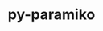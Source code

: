 ---
title: "py-paramiko"
layout: cache
categories: [package, develop]
meta: {"versions": ["2.12.0"], "compilers": ["gcc@=11.4.0", "gcc@=9.4.0", "oneapi@=2024.0.0"], "oss": ["ubuntu20.04", "ubuntu22.04"], "platforms": ["linux"], "targets": ["neoverse_v1", "neoverse_v2", "ppc64le", "x86_64_v3"], "stacks": ["e4s", "e4s-neoverse-v2", "e4s-neoverse_v1", "e4s-oneapi", "e4s-power", "root"], "num_specs": 42, "num_specs_by_stack": {"e4s-power": 8, "root": 42, "e4s-neoverse_v1": 4, "e4s-neoverse-v2": 4, "e4s": 4, "e4s-oneapi": 4}}
spec_details: [{"hash": "jzyufuf4ordhdaud5dpqbgqotyxqxcq4", "compiler": "gcc@=9.4.0", "versions": ["2.12.0"], "os": "ubuntu20.04", "platform": "linux", "target": "ppc64le", "variants": ["build_system=python_pip", "~invoke"], "stacks": ["e4s-power", "root"], "size": "-", "tarball": "https://binaries.spack.io/develop/build_cache/linux-ubuntu20.04-ppc64le/gcc-9.4.0/py-paramiko-2.12.0/linux-ubuntu20.04-ppc64le-gcc-9.4.0-py-paramiko-2.12.0-jzyufuf4ordhdaud5dpqbgqotyxqxcq4.spack"}, {"hash": "o4qdb7a5idffdok2txdrrld4v6dq6vk7", "compiler": "gcc@=9.4.0", "versions": ["2.12.0"], "os": "ubuntu20.04", "platform": "linux", "target": "ppc64le", "variants": ["build_system=python_pip", "~invoke"], "stacks": ["e4s-power", "root"], "size": "-", "tarball": "https://binaries.spack.io/develop/build_cache/linux-ubuntu20.04-ppc64le/gcc-9.4.0/py-paramiko-2.12.0/linux-ubuntu20.04-ppc64le-gcc-9.4.0-py-paramiko-2.12.0-o4qdb7a5idffdok2txdrrld4v6dq6vk7.spack"}, {"hash": "i74wwmnxcackr7hgxwgfrgow7z6jrude", "compiler": "gcc@=9.4.0", "versions": ["2.12.0"], "os": "ubuntu20.04", "platform": "linux", "target": "ppc64le", "variants": ["build_system=python_pip", "~invoke"], "stacks": ["e4s-power", "root"], "size": "-", "tarball": "https://binaries.spack.io/develop/build_cache/linux-ubuntu20.04-ppc64le/gcc-9.4.0/py-paramiko-2.12.0/linux-ubuntu20.04-ppc64le-gcc-9.4.0-py-paramiko-2.12.0-i74wwmnxcackr7hgxwgfrgow7z6jrude.spack"}, {"hash": "drcjiyc4yikw72u2qetq6effez2tu3l7", "compiler": "gcc@=9.4.0", "versions": ["2.12.0"], "os": "ubuntu20.04", "platform": "linux", "target": "ppc64le", "variants": ["build_system=python_pip", "~invoke"], "stacks": ["e4s-power", "root"], "size": "-", "tarball": "https://binaries.spack.io/develop/build_cache/linux-ubuntu20.04-ppc64le/gcc-9.4.0/py-paramiko-2.12.0/linux-ubuntu20.04-ppc64le-gcc-9.4.0-py-paramiko-2.12.0-drcjiyc4yikw72u2qetq6effez2tu3l7.spack"}, {"hash": "rsqp4llba5j4wlbpllducs5hvasrbgxt", "compiler": "gcc@=9.4.0", "versions": ["2.12.0"], "os": "ubuntu20.04", "platform": "linux", "target": "ppc64le", "variants": ["build_system=python_pip", "~invoke"], "stacks": ["e4s-power", "root"], "size": "-", "tarball": "https://binaries.spack.io/develop/build_cache/linux-ubuntu20.04-ppc64le/gcc-9.4.0/py-paramiko-2.12.0/linux-ubuntu20.04-ppc64le-gcc-9.4.0-py-paramiko-2.12.0-rsqp4llba5j4wlbpllducs5hvasrbgxt.spack"}, {"hash": "uvmc6iyzhpetv3kr2pjwqbfufbgzu5id", "compiler": "gcc@=9.4.0", "versions": ["2.12.0"], "os": "ubuntu20.04", "platform": "linux", "target": "ppc64le", "variants": ["build_system=python_pip", "~invoke"], "stacks": ["e4s-power", "root"], "size": "-", "tarball": "https://binaries.spack.io/develop/build_cache/linux-ubuntu20.04-ppc64le/gcc-9.4.0/py-paramiko-2.12.0/linux-ubuntu20.04-ppc64le-gcc-9.4.0-py-paramiko-2.12.0-uvmc6iyzhpetv3kr2pjwqbfufbgzu5id.spack"}, {"hash": "nvtgjtxan7emswvoqrz7sn46gwp25qun", "compiler": "gcc@=9.4.0", "versions": ["2.12.0"], "os": "ubuntu20.04", "platform": "linux", "target": "ppc64le", "variants": ["build_system=python_pip", "~invoke"], "stacks": ["e4s-power", "root"], "size": "-", "tarball": "https://binaries.spack.io/develop/build_cache/linux-ubuntu20.04-ppc64le/gcc-9.4.0/py-paramiko-2.12.0/linux-ubuntu20.04-ppc64le-gcc-9.4.0-py-paramiko-2.12.0-nvtgjtxan7emswvoqrz7sn46gwp25qun.spack"}, {"hash": "72loddhze55a6225ci5i2hd6zhlon5nm", "compiler": "gcc@=9.4.0", "versions": ["2.12.0"], "os": "ubuntu20.04", "platform": "linux", "target": "ppc64le", "variants": ["build_system=python_pip", "~invoke"], "stacks": ["e4s-power", "root"], "size": "-", "tarball": "https://binaries.spack.io/develop/build_cache/linux-ubuntu20.04-ppc64le/gcc-9.4.0/py-paramiko-2.12.0/linux-ubuntu20.04-ppc64le-gcc-9.4.0-py-paramiko-2.12.0-72loddhze55a6225ci5i2hd6zhlon5nm.spack"}, {"hash": "gq6fjub7dlms4tpjxfcquxrix77qebkp", "compiler": "gcc@=11.4.0", "versions": ["2.12.0"], "os": "ubuntu22.04", "platform": "linux", "target": "neoverse_v1", "variants": ["build_system=python_pip", "~invoke"], "stacks": ["e4s-neoverse_v1", "root"], "size": "-", "tarball": "https://binaries.spack.io/develop/build_cache/linux-ubuntu22.04-neoverse_v1/gcc-11.4.0/py-paramiko-2.12.0/linux-ubuntu22.04-neoverse_v1-gcc-11.4.0-py-paramiko-2.12.0-gq6fjub7dlms4tpjxfcquxrix77qebkp.spack"}, {"hash": "4rqnmvibq4nqjvdqkwdzalktcw6oczj3", "compiler": "gcc@=11.4.0", "versions": ["2.12.0"], "os": "ubuntu22.04", "platform": "linux", "target": "neoverse_v1", "variants": ["build_system=python_pip", "~invoke"], "stacks": ["root"], "size": "-", "tarball": "https://binaries.spack.io/develop/build_cache/linux-ubuntu22.04-neoverse_v1/gcc-11.4.0/py-paramiko-2.12.0/linux-ubuntu22.04-neoverse_v1-gcc-11.4.0-py-paramiko-2.12.0-4rqnmvibq4nqjvdqkwdzalktcw6oczj3.spack"}, {"hash": "6hx2vd6nw7r3zzttgzehbckpzv624kg5", "compiler": "gcc@=11.4.0", "versions": ["2.12.0"], "os": "ubuntu22.04", "platform": "linux", "target": "neoverse_v1", "variants": ["build_system=python_pip", "~invoke"], "stacks": ["e4s-neoverse_v1", "root"], "size": "-", "tarball": "https://binaries.spack.io/develop/build_cache/linux-ubuntu22.04-neoverse_v1/gcc-11.4.0/py-paramiko-2.12.0/linux-ubuntu22.04-neoverse_v1-gcc-11.4.0-py-paramiko-2.12.0-6hx2vd6nw7r3zzttgzehbckpzv624kg5.spack"}, {"hash": "czc344ew6njzircewhjhf2ych5xnecc5", "compiler": "gcc@=11.4.0", "versions": ["2.12.0"], "os": "ubuntu22.04", "platform": "linux", "target": "neoverse_v1", "variants": ["build_system=python_pip", "~invoke"], "stacks": ["e4s-neoverse_v1", "root"], "size": "-", "tarball": "https://binaries.spack.io/develop/build_cache/linux-ubuntu22.04-neoverse_v1/gcc-11.4.0/py-paramiko-2.12.0/linux-ubuntu22.04-neoverse_v1-gcc-11.4.0-py-paramiko-2.12.0-czc344ew6njzircewhjhf2ych5xnecc5.spack"}, {"hash": "swnpav437tpsq6xmliwle65m5grp3otk", "compiler": "gcc@=11.4.0", "versions": ["2.12.0"], "os": "ubuntu22.04", "platform": "linux", "target": "neoverse_v1", "variants": ["build_system=python_pip", "~invoke"], "stacks": ["e4s-neoverse_v1", "root"], "size": "-", "tarball": "https://binaries.spack.io/develop/build_cache/linux-ubuntu22.04-neoverse_v1/gcc-11.4.0/py-paramiko-2.12.0/linux-ubuntu22.04-neoverse_v1-gcc-11.4.0-py-paramiko-2.12.0-swnpav437tpsq6xmliwle65m5grp3otk.spack"}, {"hash": "xteznhwvwdok34qsqplbxfk7ui5xxtyz", "compiler": "gcc@=11.4.0", "versions": ["2.12.0"], "os": "ubuntu22.04", "platform": "linux", "target": "neoverse_v1", "variants": ["build_system=python_pip", "~invoke"], "stacks": ["root"], "size": "-", "tarball": "https://binaries.spack.io/develop/build_cache/linux-ubuntu22.04-neoverse_v1/gcc-11.4.0/py-paramiko-2.12.0/linux-ubuntu22.04-neoverse_v1-gcc-11.4.0-py-paramiko-2.12.0-xteznhwvwdok34qsqplbxfk7ui5xxtyz.spack"}, {"hash": "lxuuff5pxhvlvjigzvsoeiwj2fu3hwzh", "compiler": "gcc@=11.4.0", "versions": ["2.12.0"], "os": "ubuntu22.04", "platform": "linux", "target": "neoverse_v1", "variants": ["build_system=python_pip", "~invoke"], "stacks": ["root"], "size": "-", "tarball": "https://binaries.spack.io/develop/build_cache/linux-ubuntu22.04-neoverse_v1/gcc-11.4.0/py-paramiko-2.12.0/linux-ubuntu22.04-neoverse_v1-gcc-11.4.0-py-paramiko-2.12.0-lxuuff5pxhvlvjigzvsoeiwj2fu3hwzh.spack"}, {"hash": "2et6ypg7ne2huntycpd26anqnkuglyo5", "compiler": "gcc@=11.4.0", "versions": ["2.12.0"], "os": "ubuntu22.04", "platform": "linux", "target": "neoverse_v1", "variants": ["build_system=python_pip", "~invoke"], "stacks": ["root"], "size": "-", "tarball": "https://binaries.spack.io/develop/build_cache/linux-ubuntu22.04-neoverse_v1/gcc-11.4.0/py-paramiko-2.12.0/linux-ubuntu22.04-neoverse_v1-gcc-11.4.0-py-paramiko-2.12.0-2et6ypg7ne2huntycpd26anqnkuglyo5.spack"}, {"hash": "g5k3hwucbce2mb5gxjmfn62ei3yn4xuh", "compiler": "gcc@=11.4.0", "versions": ["2.12.0"], "os": "ubuntu22.04", "platform": "linux", "target": "neoverse_v1", "variants": ["build_system=python_pip", "~invoke"], "stacks": ["root"], "size": "-", "tarball": "https://binaries.spack.io/develop/build_cache/linux-ubuntu22.04-neoverse_v1/gcc-11.4.0/py-paramiko-2.12.0/linux-ubuntu22.04-neoverse_v1-gcc-11.4.0-py-paramiko-2.12.0-g5k3hwucbce2mb5gxjmfn62ei3yn4xuh.spack"}, {"hash": "euqfjchoiuhjxg7kanaqqxf5qnryu6t2", "compiler": "gcc@=11.4.0", "versions": ["2.12.0"], "os": "ubuntu22.04", "platform": "linux", "target": "neoverse_v2", "variants": ["build_system=python_pip", "~invoke"], "stacks": ["root"], "size": "-", "tarball": "https://binaries.spack.io/develop/build_cache/linux-ubuntu22.04-neoverse_v2/gcc-11.4.0/py-paramiko-2.12.0/linux-ubuntu22.04-neoverse_v2-gcc-11.4.0-py-paramiko-2.12.0-euqfjchoiuhjxg7kanaqqxf5qnryu6t2.spack"}, {"hash": "ojktkijunxdtjt32duoxhxlwt4frehu7", "compiler": "gcc@=11.4.0", "versions": ["2.12.0"], "os": "ubuntu22.04", "platform": "linux", "target": "neoverse_v2", "variants": ["build_system=python_pip", "~invoke"], "stacks": ["e4s-neoverse-v2", "root"], "size": "-", "tarball": "https://binaries.spack.io/develop/build_cache/linux-ubuntu22.04-neoverse_v2/gcc-11.4.0/py-paramiko-2.12.0/linux-ubuntu22.04-neoverse_v2-gcc-11.4.0-py-paramiko-2.12.0-ojktkijunxdtjt32duoxhxlwt4frehu7.spack"}, {"hash": "zrrozenpjwqguyi7nfjrzrejqapdnksy", "compiler": "gcc@=11.4.0", "versions": ["2.12.0"], "os": "ubuntu22.04", "platform": "linux", "target": "neoverse_v2", "variants": ["build_system=python_pip", "~invoke"], "stacks": ["e4s-neoverse-v2", "root"], "size": "-", "tarball": "https://binaries.spack.io/develop/build_cache/linux-ubuntu22.04-neoverse_v2/gcc-11.4.0/py-paramiko-2.12.0/linux-ubuntu22.04-neoverse_v2-gcc-11.4.0-py-paramiko-2.12.0-zrrozenpjwqguyi7nfjrzrejqapdnksy.spack"}, {"hash": "2xnnpkqopobsc76kg4y6j4zme4erw3vv", "compiler": "gcc@=11.4.0", "versions": ["2.12.0"], "os": "ubuntu22.04", "platform": "linux", "target": "neoverse_v2", "variants": ["build_system=python_pip", "~invoke"], "stacks": ["e4s-neoverse-v2", "root"], "size": "-", "tarball": "https://binaries.spack.io/develop/build_cache/linux-ubuntu22.04-neoverse_v2/gcc-11.4.0/py-paramiko-2.12.0/linux-ubuntu22.04-neoverse_v2-gcc-11.4.0-py-paramiko-2.12.0-2xnnpkqopobsc76kg4y6j4zme4erw3vv.spack"}, {"hash": "ywbdzxvas3vu6ugg5v7rlgr4xmsfhxl6", "compiler": "gcc@=11.4.0", "versions": ["2.12.0"], "os": "ubuntu22.04", "platform": "linux", "target": "neoverse_v2", "variants": ["build_system=python_pip", "~invoke"], "stacks": ["e4s-neoverse-v2", "root"], "size": "-", "tarball": "https://binaries.spack.io/develop/build_cache/linux-ubuntu22.04-neoverse_v2/gcc-11.4.0/py-paramiko-2.12.0/linux-ubuntu22.04-neoverse_v2-gcc-11.4.0-py-paramiko-2.12.0-ywbdzxvas3vu6ugg5v7rlgr4xmsfhxl6.spack"}, {"hash": "qypld6oywvurjshivz2wdtdrhr224hlv", "compiler": "gcc@=11.4.0", "versions": ["2.12.0"], "os": "ubuntu22.04", "platform": "linux", "target": "neoverse_v2", "variants": ["build_system=python_pip", "~invoke"], "stacks": ["root"], "size": "-", "tarball": "https://binaries.spack.io/develop/build_cache/linux-ubuntu22.04-neoverse_v2/gcc-11.4.0/py-paramiko-2.12.0/linux-ubuntu22.04-neoverse_v2-gcc-11.4.0-py-paramiko-2.12.0-qypld6oywvurjshivz2wdtdrhr224hlv.spack"}, {"hash": "pjwk4mr3quqjxbd4346tv54usm6stuae", "compiler": "gcc@=11.4.0", "versions": ["2.12.0"], "os": "ubuntu22.04", "platform": "linux", "target": "neoverse_v2", "variants": ["build_system=python_pip", "~invoke"], "stacks": ["root"], "size": "-", "tarball": "https://binaries.spack.io/develop/build_cache/linux-ubuntu22.04-neoverse_v2/gcc-11.4.0/py-paramiko-2.12.0/linux-ubuntu22.04-neoverse_v2-gcc-11.4.0-py-paramiko-2.12.0-pjwk4mr3quqjxbd4346tv54usm6stuae.spack"}, {"hash": "ijin7yqrakzk2aiwcim6nii3ynhmayjp", "compiler": "gcc@=11.4.0", "versions": ["2.12.0"], "os": "ubuntu22.04", "platform": "linux", "target": "neoverse_v2", "variants": ["build_system=python_pip", "~invoke"], "stacks": ["root"], "size": "-", "tarball": "https://binaries.spack.io/develop/build_cache/linux-ubuntu22.04-neoverse_v2/gcc-11.4.0/py-paramiko-2.12.0/linux-ubuntu22.04-neoverse_v2-gcc-11.4.0-py-paramiko-2.12.0-ijin7yqrakzk2aiwcim6nii3ynhmayjp.spack"}, {"hash": "bd44axo5zbnhsky5zfi5pxdnuahlgz3w", "compiler": "gcc@=11.4.0", "versions": ["2.12.0"], "os": "ubuntu22.04", "platform": "linux", "target": "neoverse_v2", "variants": ["build_system=python_pip", "~invoke"], "stacks": ["root"], "size": "-", "tarball": "https://binaries.spack.io/develop/build_cache/linux-ubuntu22.04-neoverse_v2/gcc-11.4.0/py-paramiko-2.12.0/linux-ubuntu22.04-neoverse_v2-gcc-11.4.0-py-paramiko-2.12.0-bd44axo5zbnhsky5zfi5pxdnuahlgz3w.spack"}, {"hash": "fnai6znzq47cdqyd5no5clc76qc4cto2", "compiler": "gcc@=11.4.0", "versions": ["2.12.0"], "os": "ubuntu22.04", "platform": "linux", "target": "x86_64_v3", "variants": ["build_system=python_pip", "~invoke"], "stacks": ["e4s", "root"], "size": "-", "tarball": "https://binaries.spack.io/develop/build_cache/linux-ubuntu22.04-x86_64_v3/gcc-11.4.0/py-paramiko-2.12.0/linux-ubuntu22.04-x86_64_v3-gcc-11.4.0-py-paramiko-2.12.0-fnai6znzq47cdqyd5no5clc76qc4cto2.spack"}, {"hash": "q63gn4jmqqtdm7thwvdlgnbkwonretpf", "compiler": "gcc@=11.4.0", "versions": ["2.12.0"], "os": "ubuntu22.04", "platform": "linux", "target": "x86_64_v3", "variants": ["build_system=python_pip", "~invoke"], "stacks": ["e4s", "root"], "size": "-", "tarball": "https://binaries.spack.io/develop/build_cache/linux-ubuntu22.04-x86_64_v3/gcc-11.4.0/py-paramiko-2.12.0/linux-ubuntu22.04-x86_64_v3-gcc-11.4.0-py-paramiko-2.12.0-q63gn4jmqqtdm7thwvdlgnbkwonretpf.spack"}, {"hash": "zdttgfwejit2ur3e4yovub5kq7u4bf4j", "compiler": "gcc@=11.4.0", "versions": ["2.12.0"], "os": "ubuntu22.04", "platform": "linux", "target": "x86_64_v3", "variants": ["build_system=python_pip", "~invoke"], "stacks": ["root"], "size": "-", "tarball": "https://binaries.spack.io/develop/build_cache/linux-ubuntu22.04-x86_64_v3/gcc-11.4.0/py-paramiko-2.12.0/linux-ubuntu22.04-x86_64_v3-gcc-11.4.0-py-paramiko-2.12.0-zdttgfwejit2ur3e4yovub5kq7u4bf4j.spack"}, {"hash": "rf7hbdclimnj6xfnbb5gctmxz24bemgv", "compiler": "gcc@=11.4.0", "versions": ["2.12.0"], "os": "ubuntu22.04", "platform": "linux", "target": "x86_64_v3", "variants": ["build_system=python_pip", "~invoke"], "stacks": ["root"], "size": "-", "tarball": "https://binaries.spack.io/develop/build_cache/linux-ubuntu22.04-x86_64_v3/gcc-11.4.0/py-paramiko-2.12.0/linux-ubuntu22.04-x86_64_v3-gcc-11.4.0-py-paramiko-2.12.0-rf7hbdclimnj6xfnbb5gctmxz24bemgv.spack"}, {"hash": "tnlt6hc3smi57jeo3m4mf7bb3dvysjlq", "compiler": "gcc@=11.4.0", "versions": ["2.12.0"], "os": "ubuntu22.04", "platform": "linux", "target": "x86_64_v3", "variants": ["build_system=python_pip", "~invoke"], "stacks": ["e4s", "root"], "size": "-", "tarball": "https://binaries.spack.io/develop/build_cache/linux-ubuntu22.04-x86_64_v3/gcc-11.4.0/py-paramiko-2.12.0/linux-ubuntu22.04-x86_64_v3-gcc-11.4.0-py-paramiko-2.12.0-tnlt6hc3smi57jeo3m4mf7bb3dvysjlq.spack"}, {"hash": "5jcblyfehwtq6koji2hbe24k7tfi6d22", "compiler": "gcc@=11.4.0", "versions": ["2.12.0"], "os": "ubuntu22.04", "platform": "linux", "target": "x86_64_v3", "variants": ["build_system=python_pip", "~invoke"], "stacks": ["root"], "size": "-", "tarball": "https://binaries.spack.io/develop/build_cache/linux-ubuntu22.04-x86_64_v3/gcc-11.4.0/py-paramiko-2.12.0/linux-ubuntu22.04-x86_64_v3-gcc-11.4.0-py-paramiko-2.12.0-5jcblyfehwtq6koji2hbe24k7tfi6d22.spack"}, {"hash": "zjuyawb2gz7a2v3at62zsuky6fczkg7k", "compiler": "gcc@=11.4.0", "versions": ["2.12.0"], "os": "ubuntu22.04", "platform": "linux", "target": "x86_64_v3", "variants": ["build_system=python_pip", "~invoke"], "stacks": ["e4s", "root"], "size": "-", "tarball": "https://binaries.spack.io/develop/build_cache/linux-ubuntu22.04-x86_64_v3/gcc-11.4.0/py-paramiko-2.12.0/linux-ubuntu22.04-x86_64_v3-gcc-11.4.0-py-paramiko-2.12.0-zjuyawb2gz7a2v3at62zsuky6fczkg7k.spack"}, {"hash": "f7zwvqbs6w6q2hxjdrmfbh2ruq5veqr5", "compiler": "gcc@=11.4.0", "versions": ["2.12.0"], "os": "ubuntu22.04", "platform": "linux", "target": "x86_64_v3", "variants": ["build_system=python_pip", "~invoke"], "stacks": ["root"], "size": "-", "tarball": "https://binaries.spack.io/develop/build_cache/linux-ubuntu22.04-x86_64_v3/gcc-11.4.0/py-paramiko-2.12.0/linux-ubuntu22.04-x86_64_v3-gcc-11.4.0-py-paramiko-2.12.0-f7zwvqbs6w6q2hxjdrmfbh2ruq5veqr5.spack"}, {"hash": "u3alkkr36n5fkwbgqfoz4cxwfhha77sg", "compiler": "oneapi@=2024.0.0", "versions": ["2.12.0"], "os": "ubuntu22.04", "platform": "linux", "target": "x86_64_v3", "variants": ["build_system=python_pip", "~invoke"], "stacks": ["e4s-oneapi", "root"], "size": "-", "tarball": "https://binaries.spack.io/develop/build_cache/linux-ubuntu22.04-x86_64_v3/oneapi-2024.0.0/py-paramiko-2.12.0/linux-ubuntu22.04-x86_64_v3-oneapi-2024.0.0-py-paramiko-2.12.0-u3alkkr36n5fkwbgqfoz4cxwfhha77sg.spack"}, {"hash": "ovwed3iyf3sll6qyf2lozi3aivw4el5a", "compiler": "oneapi@=2024.0.0", "versions": ["2.12.0"], "os": "ubuntu22.04", "platform": "linux", "target": "x86_64_v3", "variants": ["build_system=python_pip", "~invoke"], "stacks": ["e4s-oneapi", "root"], "size": "-", "tarball": "https://binaries.spack.io/develop/build_cache/linux-ubuntu22.04-x86_64_v3/oneapi-2024.0.0/py-paramiko-2.12.0/linux-ubuntu22.04-x86_64_v3-oneapi-2024.0.0-py-paramiko-2.12.0-ovwed3iyf3sll6qyf2lozi3aivw4el5a.spack"}, {"hash": "gqr23ur5smgjospwzkb5kqqego3xmp4p", "compiler": "oneapi@=2024.0.0", "versions": ["2.12.0"], "os": "ubuntu22.04", "platform": "linux", "target": "x86_64_v3", "variants": ["build_system=python_pip", "~invoke"], "stacks": ["root"], "size": "-", "tarball": "https://binaries.spack.io/develop/build_cache/linux-ubuntu22.04-x86_64_v3/oneapi-2024.0.0/py-paramiko-2.12.0/linux-ubuntu22.04-x86_64_v3-oneapi-2024.0.0-py-paramiko-2.12.0-gqr23ur5smgjospwzkb5kqqego3xmp4p.spack"}, {"hash": "bh5rbtecw7gc5fb4asjc4bmybuppgs6k", "compiler": "oneapi@=2024.0.0", "versions": ["2.12.0"], "os": "ubuntu22.04", "platform": "linux", "target": "x86_64_v3", "variants": ["build_system=python_pip", "~invoke"], "stacks": ["e4s-oneapi", "root"], "size": "-", "tarball": "https://binaries.spack.io/develop/build_cache/linux-ubuntu22.04-x86_64_v3/oneapi-2024.0.0/py-paramiko-2.12.0/linux-ubuntu22.04-x86_64_v3-oneapi-2024.0.0-py-paramiko-2.12.0-bh5rbtecw7gc5fb4asjc4bmybuppgs6k.spack"}, {"hash": "r3rn53eyp6dg7lb47soli2leojd3zxtr", "compiler": "oneapi@=2024.0.0", "versions": ["2.12.0"], "os": "ubuntu22.04", "platform": "linux", "target": "x86_64_v3", "variants": ["build_system=python_pip", "~invoke"], "stacks": ["root"], "size": "-", "tarball": "https://binaries.spack.io/develop/build_cache/linux-ubuntu22.04-x86_64_v3/oneapi-2024.0.0/py-paramiko-2.12.0/linux-ubuntu22.04-x86_64_v3-oneapi-2024.0.0-py-paramiko-2.12.0-r3rn53eyp6dg7lb47soli2leojd3zxtr.spack"}, {"hash": "qatxjo7tb2qv6fko7uo2kglwsatypib5", "compiler": "oneapi@=2024.0.0", "versions": ["2.12.0"], "os": "ubuntu22.04", "platform": "linux", "target": "x86_64_v3", "variants": ["build_system=python_pip", "~invoke"], "stacks": ["e4s-oneapi", "root"], "size": "-", "tarball": "https://binaries.spack.io/develop/build_cache/linux-ubuntu22.04-x86_64_v3/oneapi-2024.0.0/py-paramiko-2.12.0/linux-ubuntu22.04-x86_64_v3-oneapi-2024.0.0-py-paramiko-2.12.0-qatxjo7tb2qv6fko7uo2kglwsatypib5.spack"}, {"hash": "o2eic3u3ttn24ptv7qix37hf2bs46w65", "compiler": "oneapi@=2024.0.0", "versions": ["2.12.0"], "os": "ubuntu22.04", "platform": "linux", "target": "x86_64_v3", "variants": ["build_system=python_pip", "~invoke"], "stacks": ["root"], "size": "-", "tarball": "https://binaries.spack.io/develop/build_cache/linux-ubuntu22.04-x86_64_v3/oneapi-2024.0.0/py-paramiko-2.12.0/linux-ubuntu22.04-x86_64_v3-oneapi-2024.0.0-py-paramiko-2.12.0-o2eic3u3ttn24ptv7qix37hf2bs46w65.spack"}, {"hash": "u2k57mwexxldqx3dk2mroufce4zrkeyx", "compiler": "oneapi@=2024.0.0", "versions": ["2.12.0"], "os": "ubuntu22.04", "platform": "linux", "target": "x86_64_v3", "variants": ["build_system=python_pip", "~invoke"], "stacks": ["root"], "size": "-", "tarball": "https://binaries.spack.io/develop/build_cache/linux-ubuntu22.04-x86_64_v3/oneapi-2024.0.0/py-paramiko-2.12.0/linux-ubuntu22.04-x86_64_v3-oneapi-2024.0.0-py-paramiko-2.12.0-u2k57mwexxldqx3dk2mroufce4zrkeyx.spack"}]
---